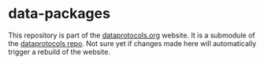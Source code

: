data-packages
=============

This repository is part of the [dataprotocols.org](http://dataprotocols.org) website.
It is a submodule of the [dataprotocols repo](https://github.com/dataprotocols/dataprotocols).
Not sure yet if changes made here will automatically trigger a rebuild of the website.
